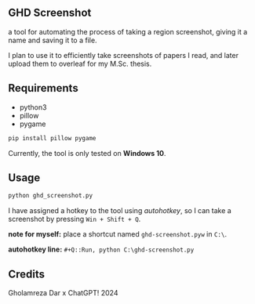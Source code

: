 ## GHD Screenshot
a tool for automating the process of taking a region screenshot, giving it a name and saving it to a file.

I plan to use it to efficiently take screenshots of papers I read, and later upload them to overleaf for my M.Sc. thesis.

## Requirements
- python3
- pillow
- pygame
```bash
pip install pillow pygame
```

Currently, the tool is only tested on **Windows 10**.

## Usage
```bash
python ghd_screenshot.py
```

I have assigned a hotkey to the tool using *autohotkey*, so I can take a screenshot by pressing `Win + Shift + Q`.

**note for myself:** place a shortcut named `ghd-screenshot.pyw` in `C:\`.

**autohotkey line:** 
`#+Q::Run, python C:\ghd-screenshot.py`

## Credits
Gholamreza Dar x ChatGPT! 2024
